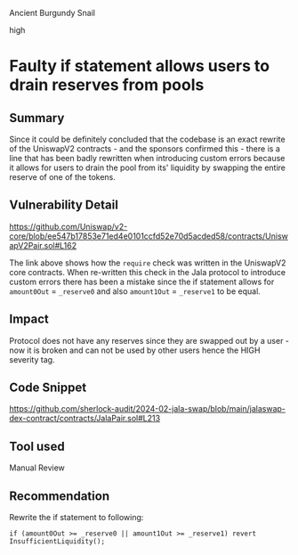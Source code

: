 Ancient Burgundy Snail

high

# Faulty if statement allows users to drain reserves from pools

## Summary
Since it could be definitely concluded that the codebase is an exact rewrite of the UniswapV2 contracts - and the sponsors confirmed this - there is a line that has been badly rewritten when introducing custom errors because it allows for users to drain the pool from its' liquidity by swapping the entire reserve of one of the tokens.

## Vulnerability Detail
https://github.com/Uniswap/v2-core/blob/ee547b17853e71ed4e0101ccfd52e70d5acded58/contracts/UniswapV2Pair.sol#L162

The link above shows how the ```require``` check was written in the UniswapV2 core contracts. When re-written this check in the Jala protocol to introduce custom errors there has been a mistake since the if statement allows for ```amount0Out``` = ```_reserve0``` and also ```amount1Out``` = ```_reserve1``` to be equal.

## Impact
Protocol does not have any reserves since they are swapped out by a user - now it is broken and can not be used by other users hence the HIGH severity tag.

## Code Snippet
https://github.com/sherlock-audit/2024-02-jala-swap/blob/main/jalaswap-dex-contract/contracts/JalaPair.sol#L213

## Tool used
Manual Review

## Recommendation
Rewrite the if statement to following:
```solidity
if (amount0Out >= _reserve0 || amount1Out >= _reserve1) revert InsufficientLiquidity();
```
